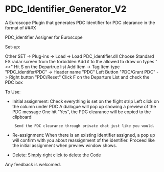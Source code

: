 # PDC_Identifier_Generator_V2
A Euroscope Plugin that generates PDC Identifier for PDC clearance in the format of ###X

PDC_identifier Assigner for Euroscope

Set-up:

Other SET -> Plug-ins -> Load -> Load PDC_identifier.dll
Choose Standard ES radar screen from the forbidden
Add it to the allowed to draw on types "<<"
Hit S on the Departrue list
Add Item -> Tag Item type "PDC_identifer/PDC" -> Header name "PDC"
Left Button "PDC/Grant PDC" -> Right button "PDC/Reset"
Click F on the Departure List and check the PDC box

To Use:

 - Initial assignment:
        Check everything is set on the flight strip
        Left click on the column under PDC
        A dialogue will pop up showing a preview of the PDC message
        One hit "Yes", the PDC clearance will be copied to the clipboard

        Send the PDC clearance through private chat just like you would.
        
  - Re-assignment:
        When there is an existing identifier assigned, a pop up will confirm with you about reassignment of the identifier.
        Proceed like the initial assignment when preview window shows.
        
  - Delete:
        Simply right click to delete the Code
        
  Any feedback is welcomed.
